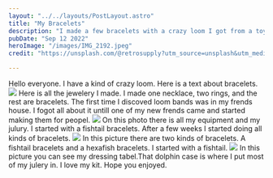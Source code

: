 ```yaml
---
layout: "../../layouts/PostLayout.astro"
title: "My Bracelets"
description: "I made a few bracelets with a crazy loom I got from a toy shop."
pubDate: "Sep 12 2022"
heroImage: "/images/IMG_2192.jpeg"
credit: "https://unsplash.com/@retrosupply?utm_source=unsplash&utm_medium=referral&utm_content=creditCopyText"  

---
```

Hello everyone. I have a kind of crazy loom. Here is a text about bracelets.
![](/images/IMG_2193.jpeg)
Here is all the jewelery I made. I made one necklace, two rings, and the rest are bracelets. The first time I discoved loom bands was in my frends house. 
I fogot all about it untill one of my new frends came and started making them for peopel.
![](/images/IMG_2194.jpeg)
On this photo there is all my equipment and my julury. I started with a fishtail bracelets. After a few weeks I started doing all kinds of bracelets.
![](/images/IMG_2197.jpeg)
In this picture there are two kinds of bracelets. A fishtail bracelets and a hexafish bracelets. I started with a fishtail. 
![](/images/IMG_2198.jpeg)
In this picture you can see my dressing tabel.That dolphin case is where I put most of my julery in. I love my kit. Hope you enjoyed. 
